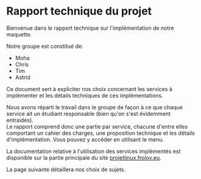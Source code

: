 # Rapport technique du projet
 
Bienvenue dans le rapport technique sur l'implémentation de notre maquette.
 
Notre groupe est constitué de:
 
 - Moha
 - Chris
 - Tim
 - Astrid
 
Ce document sert à expliciter nos choix concernant les services à implémenter et les détails techniques de ces implémentations.
 
Nous avons réparti le travail dans le groupe de façon à ce que chaque service ait un étudiant responsable (bien qu'on s'est évidemment entraidés).<br>
Le rapport comprend donc une partie par service, chacune d'entre elles comportant un cahier des charges, une proposition technique et les détails d'implémentation.
Vous pouvez y accéder en utilisant le menu.
 
La documentation relative à l'utilisation des services implémentés est disponible sur la partie principale du site [projetlinux.frolov.eu](http://projetlinux.frolov.eu).
 
La page suivante détaillera nos choix de sujets.
